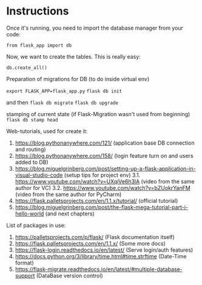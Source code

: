 # Instructions

Once it's running, you need to import the database manager from your code:

```from flask_app import db```

Now, we want to create the tables. This is really easy:

```db.create_all()```

Preparation of migrations for DB (to do inside virtual env)

```export FLASK_APP=flask_app.py```
```flask db init```

and then
```flask db migrate```
```flask db upgrade```

stamping of current state (if Flask-Migration wasn't used from beginning)
```flask db stamp head```

Web-tutorials, used for create it:

1. https://blog.pythonanywhere.com/121/ (application base DB connection and routing)
2. https://blog.pythonanywhere.com/158/ (login feature turn on and users added to DB)
3. https://blog.miguelgrinberg.com/post/setting-up-a-flask-application-in-visual-studio-code (setup tips for project env)
3.1. https://www.youtube.com/watch?v=UXqiVe6h3lA (video from the same author for VC)
3.2. https://www.youtube.com/watch?v=bZUokrYanFM (video from the same author for PyCharm)
4. https://flask.palletsprojects.com/en/1.1.x/tutorial/ (official tutorial)
5. https://blog.miguelgrinberg.com/post/the-flask-mega-tutorial-part-i-hello-world (and next chapters)

List of packages in use:

1. https://palletsprojects.com/p/flask/ (Flask documentation itself)
2. https://flask.palletsprojects.com/en/1.1.x/ (Some more docs)
3. https://flask-login.readthedocs.io/en/latest/ (Serve login/auth features)
4. https://docs.python.org/3/library/time.html#time.strftime (Date-Time format)
5. https://flask-migrate.readthedocs.io/en/latest/#multiple-database-support (DataBase version control)

